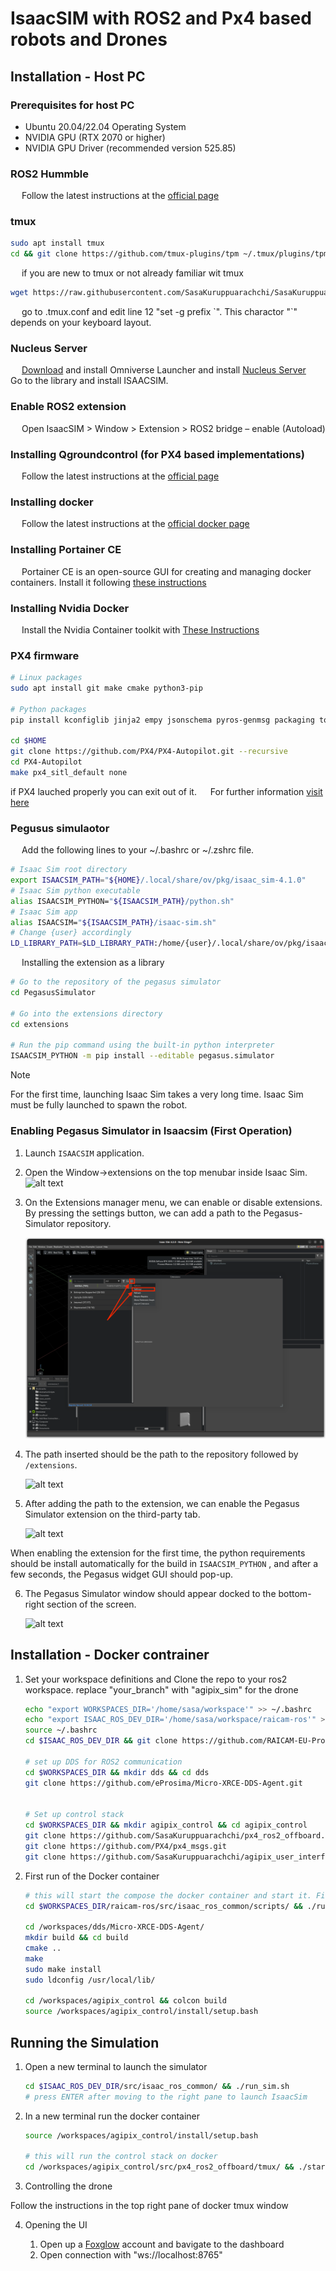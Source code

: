 # IsaacSIM with ROS2 and Px4 based robots and Drones

## Installation - Host PC

### Prerequisites for host PC
- Ubuntu 20.04/22.04 Operating System
- NVIDIA GPU (RTX 2070 or higher)
- NVIDIA GPU Driver (recommended version 525.85)

### ROS2 Hummble 
&emsp; Follow the latest instructions at the [official page](https://docs.ros.org/en/humble/Installation.html)

### tmux
```bash
sudo apt install tmux
cd && git clone https://github.com/tmux-plugins/tpm ~/.tmux/plugins/tpm
```

&emsp; if you are new to tmux or not already familiar wit tmux
```bash
wget https://raw.githubusercontent.com/SasaKuruppuarachchi/SasaKuruppuarachchi/main/.tmux.conf -P ~/
```
&emsp; go to .tmux.conf and edit line 12 "set -g prefix \`". This charactor "\`" depends on your keyboard layout.

### Nucleus Server
&emsp; [Download](https://docs.omniverse.nvidia.com/install-guide/latest/workstation-install.html) and install Omniverse Launcher and install [Nucleus Server](https://docs.omniverse.nvidia.com/launcher/latest/workstation-launcher.html#collaboration-tab)
&emsp; Go to the library and install ISAACSIM.

### Enable ROS2 extension
&emsp; Open IsaacSIM > Window > Extension > ROS2 bridge – enable (Autoload)

### Installing Qgroundcontrol (for PX4 based implementations)
&emsp; Follow the latest instructions at the [official page](https://docs.qgroundcontrol.com/master/en/qgc-user-guide/getting_started/download_and_install.html)

### Installing docker
&emsp; Follow the latest instructions at the [official docker page](https://docs.docker.com/engine/install/ubuntu/)

### Installing Portainer CE
&emsp; Portainer CE is an open-source GUI for creating and managing docker containers. Install it following [these instructions](https://docs.portainer.io/start/install-ce/server/docker/linux)

### Installing Nvidia Docker
&emsp; Install the Nvidia Container toolkit with [These Instructions](https://docs.nvidia.com/datacenter/cloud-native/container-toolkit/latest/install-guide.html)

### PX4 firmware

```bash
# Linux packages
sudo apt install git make cmake python3-pip

# Python packages
pip install kconfiglib jinja2 empy jsonschema pyros-genmsg packaging toml numpy future

cd $HOME
git clone https://github.com/PX4/PX4-Autopilot.git --recursive
cd PX4-Autopilot
make px4_sitl_default none
```
if PX4 lauched properly you can exit out of it.
&emsp; For further information [visit here](https://docs.px4.io/main/en/dev_setup/building_px4.html)

### Pegusus simulaotor
&emsp; Add the following lines to your ~/.bashrc or ~/.zshrc file.
```bash
# Isaac Sim root directory
export ISAACSIM_PATH="${HOME}/.local/share/ov/pkg/isaac_sim-4.1.0"
# Isaac Sim python executable
alias ISAACSIM_PYTHON="${ISAACSIM_PATH}/python.sh"
# Isaac Sim app
alias ISAACSIM="${ISAACSIM_PATH}/isaac-sim.sh"
# Change {user} accordingly
LD_LIBRARY_PATH=$LD_LIBRARY_PATH:/home/{user}/.local/share/ov/pkg/isaac_sim-2023.1.1/exts/omni.isaac.ros2_bridge/humble/lib
```
&emsp; Installing the extension as a library

```bash
# Go to the repository of the pegasus simulator
cd PegasusSimulator

# Go into the extensions directory
cd extensions

# Run the pip command using the built-in python interpreter
ISAACSIM_PYTHON -m pip install --editable pegasus.simulator
```

> [!NOTE]
> For the first time, launching Isaac Sim takes a very long time.
> Isaac Sim must be fully launched to spawn the robot.

### Enabling Pegasus Simulator in Isaacsim (First Operation)

1. Launch ``ISAACSIM`` application.

2. Open the Window->extensions on the top menubar inside Isaac Sim.
   ![alt text](https://github.com/PegasusSimulator/PegasusSimulator/blob/main/docs/_static/extensions_menu_bar.png)

3. On the Extensions manager menu, we can enable or disable extensions. By pressing the settings button, we can 
add a path to the Pegasus-Simulator repository.

   ![alt text](https://github.com/PegasusSimulator/PegasusSimulator/blob/main/docs/_static/extensions_widget.png)

4. The path inserted should be the path to the repository followed by ``/extensions``.

   ![alt text](https://github.com/PegasusSimulator/PegasusSimulator/blob/main/docs/_static/ading_extension_path.png)


5. After adding the path to the extension, we can enable the Pegasus Simulator extension on the third-party tab.

   ![alt text](https://github.com/PegasusSimulator/PegasusSimulator/blob/main/docs/_static/pegasus_inside_extensions_menu.png)


When enabling the extension for the first time, the python requirements should be install automatically for the build in 
``ISAACSIM_PYTHON`` , and after a few seconds, the Pegasus widget GUI should pop-up.

6. The Pegasus Simulator window should appear docked to the bottom-right section of the screen.

   ![alt text](https://github.com/PegasusSimulator/PegasusSimulator/blob/main/docs/_static/pegasus_gui_example.png)

## Installation - Docker contrainer

1. Set your workspace definitions and Clone the repo to your ros2 workspace. replace "your_branch" with "agipix_sim" for the drone
   ```bash
   echo "export WORKSPACES_DIR='/home/sasa/workspace'" >> ~/.bashrc
   echo "export ISAAC_ROS_DEV_DIR='/home/sasa/workspace/raicam-ros'" >> ~/.bashrc
   source ~/.bashrc
   cd $ISAAC_ROS_DEV_DIR && git clone https://github.com/RAICAM-EU-Project/isaac_ros_common.git -b your_branch
   
   # set up DDS for ROS2 communication
   cd $WORKSPACES_DIR && mkdir dds && cd dds
   git clone https://github.com/eProsima/Micro-XRCE-DDS-Agent.git
   

   # Set up control stack
   cd $WORKSPACES_DIR && mkdir agipix_control && cd agipix_control
   git clone https://github.com/SasaKuruppuarachchi/px4_ros2_offboard.git
   git clone https://github.com/PX4/px4_msgs.git
   git clone https://github.com/SasaKuruppuarachchi/agipix_user_interfaces.git

   ```

2. First run of the Docker container
   ```bash
   # this will start the compose the docker container and start it. First run might take up to 15 Minutes
   cd $WORKSPACES_DIR/raicam-ros/src/isaac_ros_common/scripts/ && ./run_dev.sh

   cd /workspaces/dds/Micro-XRCE-DDS-Agent/
   mkdir build && cd build
   cmake ..
   make
   sudo make install
   sudo ldconfig /usr/local/lib/

   cd /workspaces/agipix_control && colcon build
   source /workspaces/agipix_control/install/setup.bash
   ```

## Running the Simulation

1. Open a new terminal to launch the simulator
   ```bash
   cd $ISAAC_ROS_DEV_DIR/src/isaac_ros_common/ && ./run_sim.sh
   # press ENTER after moving to the right pane to launch IsaacSim
   ```

2. In a new terminal run the docker container
   ```bash
   source /workspaces/agipix_control/install/setup.bash

   # this will run the control stack on docker
   cd /workspaces/agipix_control/src/px4_ros2_offboard/tmux/ && ./start.sh
   ```
3. Controlling the drone

Follow the instructions in the top right pane of docker tmux window

4. Opening the UI

   1. Open up a [Foxglow](https://app.foxglove.dev/) account and bavigate to the dashboard
   2. Open connection with "ws://localhost:8765"







